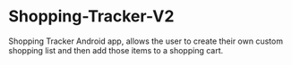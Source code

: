 # Shopping-Tracker-V2
Shopping Tracker Android app, allows the user to create their own custom shopping list and then add those items to a shopping cart.
